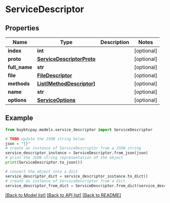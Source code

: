 # ServiceDescriptor


## Properties

Name | Type | Description | Notes
------------ | ------------- | ------------- | -------------
**index** | **int** |  | [optional] 
**proto** | [**ServiceDescriptorProto**](ServiceDescriptorProto.md) |  | [optional] 
**full_name** | **str** |  | [optional] 
**file** | [**FileDescriptor**](FileDescriptor.md) |  | [optional] 
**methods** | [**List[MethodDescriptor]**](MethodDescriptor.md) |  | [optional] 
**name** | **str** |  | [optional] 
**options** | [**ServiceOptions**](ServiceOptions.md) |  | [optional] 

## Example

```python
from buybtcpay.models.service_descriptor import ServiceDescriptor

# TODO update the JSON string below
json = "{}"
# create an instance of ServiceDescriptor from a JSON string
service_descriptor_instance = ServiceDescriptor.from_json(json)
# print the JSON string representation of the object
print(ServiceDescriptor.to_json())

# convert the object into a dict
service_descriptor_dict = service_descriptor_instance.to_dict()
# create an instance of ServiceDescriptor from a dict
service_descriptor_from_dict = ServiceDescriptor.from_dict(service_descriptor_dict)
```
[[Back to Model list]](../README.md#documentation-for-models) [[Back to API list]](../README.md#documentation-for-api-endpoints) [[Back to README]](../README.md)


